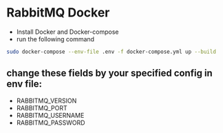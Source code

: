 # RabbitMQ Docker

- Install Docker and Docker-compose
- run the following command

```bash
sudo docker-compose --env-file .env -f docker-compose.yml up --build
```

## change these fields by your specified config in env file:

- RABBITMQ_VERSION
- RABBITMQ_PORT
- RABBITMQ_USERNAME
- RABBITMQ_PASSWORD
